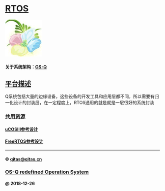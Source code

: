 ﻿# [RTOS](https://github.com/OS-Q/RTOS) 

[![sites](OS-Q/OS-Q.png)](http://www.OS-Q.com)

#### 关于系统架构：[OS-Q](https://github.com/OS-Q/OS-Q)

## [平台描述](https://github.com/OS-Q/RTOS/wiki) 

Q系统包括大量的边缘设备，这些设备的开发工具和应用层都不同，所以需要有归一化设计的封装层，在一定程度上，RTOS通用的就是就是一层很好的系统封装

### [共用资源](OS-Q/)

#### [uCOSIII参考设计](https://github.com/OS-Q/uCOSIII)

#### [FreeRTOS参考设计](https://github.com/OS-Q/FreeRTOS)


---

####  © qitas@qitas.cn
###  [OS-Q redefined Operation System](http://www.OS-Q.com)
####  @ 2018-12-26